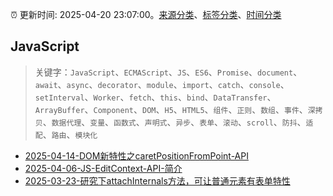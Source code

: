 :alarm_clock: 更新时间: 2025-04-20 23:07:00。[来源分类](../README.md)、[标签分类](../TAGS.md)、[时间分类](../TIMELINE.md)

## JavaScript


> 关键字：`JavaScript`、`ECMAScript`、`JS`、`ES6`、`Promise`、`document`、`await`、`async`、`decorator`、`module`、`import`、`catch`、`console`、`setInterval`、`Worker`、`fetch`、`this`、`bind`、`DataTransfer`、`ArrayBuffer`、`Component`、`DOM`、`H5`、`HTML5`、`组件`、`正则`、`数组`、`事件`、`深拷贝`、`数据代理`、`变量`、`函数式`、`声明式`、`异步`、`表单`、`滚动`、`scroll`、`防抖`、`适配`、`路由`、`模块化`



- [2025-04-14-DOM新特性之caretPositionFromPoint-API](https://www.zhangxinxu.com/wordpress/2025/04/dom-caretpositionfrompoint-api/) 
- [2025-04-06-JS-EditContext-API-简介](https://www.zhangxinxu.com/wordpress/2025/04/js-editcontext-api/) 
- [2025-03-23-研究下attachInternals方法，可让普通元素有表单特性](https://www.zhangxinxu.com/wordpress/2025/03/html-element-elementinternals-attachinternals/) 